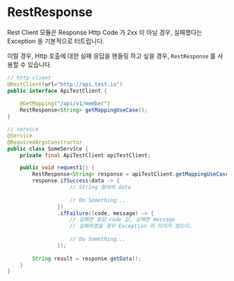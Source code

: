 # RestResponse

Rest Client 모듈은 Response Http Code 가 2xx 이 아닐 경우, 실패했다는 Exception 을 기본적으로 터트립니다.

이럴 경우, Http 호출에 대한 실패 응답을 핸들링 하고 싶을 경우, `RestResponse` 를 사용할 수 있습니다.

```java
// http client
@RestClient(url="http://api.test.io")
public interface ApiTestClient {
    
    @GetMapping("/api/v1/member")
    RestResponse<String> getMappingUseCase();
}

// service
@Service
@RequiredArgsConstructor
public class SomeService {
    private final ApiTestClient apiTestClient;

    public void request1() {
        RestResponse<String> response = apiTestClient.getMappingUseCase();
        response.ifSuccess(data -> {
                    // String 형태의 data
                    
                    // Do Something...
                })
                .ifFailure((code, message) -> {
                    // 실패한 응답 code 값, 실패한 message
                    // 실패하였을 경우 Exception 이 터지지 않는다.
                    
                    // Do Something...
                });
        
        String result = response.getData();
    }
}
```